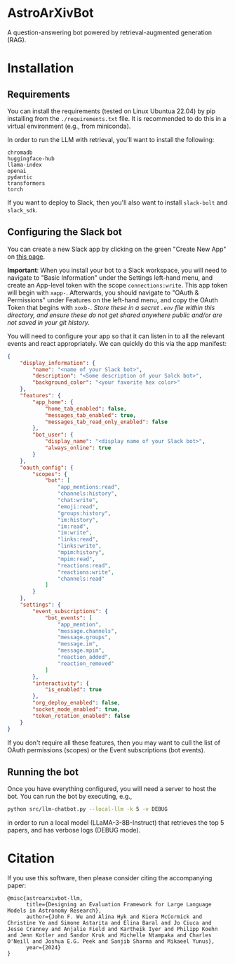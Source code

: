 # AstroArXivBot
A question-answering bot powered by retrieval-augmented generation (RAG).

# Installation

## Requirements

You can install the requirements (tested on Linux Ubuntua 22.04) by pip installing from the `./requirements.txt` file. It is recommended to do this in a virtual environment (e.g., from miniconda).

In order to run the LLM with retrieval, you'll want to install the following:
```
chromadb
huggingface-hub
llama-index
openai
pydantic
transformers
torch
```

If you want to deploy to Slack, then you'll also want to install `slack-bolt` and `slack_sdk`.

## Configuring the Slack bot

You can create a new Slack app by clicking on the green "Create New App" on [this page](https://api.slack.com/apps). 

**Important**: When you install your bot to a Slack workspace, you will need to navigate to "Basic Information" under the Settings left-hand menu, and create an App-level token with the scope `connections:write`. This app token will begin with `xapp-`. Afterwards, you should navigate to "OAuth & Permissions" under Features on the left-hand menu, and copy the OAuth Token that begins with `xoxb-`. *Store these in a secret `.env` file within this directory, and ensure these do not get shared anywhere public and/or are not saved in your git history.*

You will need to configure your app so that it can listen in to all the relevant events and react appropriately. We can quickly do this via the app manifest:

```json
{
    "display_information": {
        "name": "<name of your Slack bot>",
        "description": "<Some description of your Salck bot>",
        "background_color": "<your favorite hex color>"
    },
    "features": {
        "app_home": {
            "home_tab_enabled": false,
            "messages_tab_enabled": true,
            "messages_tab_read_only_enabled": false
        },
        "bot_user": {
            "display_name": "<display name of your Slack bot>",
            "always_online": true
        }
    },
    "oauth_config": {
        "scopes": {
            "bot": [
                "app_mentions:read",
                "channels:history",
                "chat:write",
                "emoji:read",
                "groups:history",
                "im:history",
                "im:read",
                "im:write",
                "links:read",
                "links:write",
                "mpim:history",
                "mpim:read",
                "reactions:read",
                "reactions:write",
                "channels:read"
            ]
        }
    },
    "settings": {
        "event_subscriptions": {
            "bot_events": [
                "app_mention",
                "message.channels",
                "message.groups",
                "message.im",
                "message.mpim",
                "reaction_added",
                "reaction_removed"
            ]
        },
        "interactivity": {
            "is_enabled": true
        },
        "org_deploy_enabled": false,
        "socket_mode_enabled": true,
        "token_rotation_enabled": false
    }
}
```

If you don't require all these features, then you may want to cull the list of OAuth permissions (scopes) or the Event subscriptions (bot events).


## Running the bot

Once you have everything configured, you will need a server to host the bot. You can run the bot by executing, e.g., 

```sh
python src/llm-chatbot.py --local-llm -k 5 -v DEBUG
```

in order to run a local model (LLaMA-3-8B-Instruct) that retrieves the top 5 papers, and has verbose logs (DEBUG mode).

# Citation

If you use this software, then please consider citing the accompanying paper:

```
@misc{astroarxivbot-llm,
      title={Designing an Evaluation Framework for Large Language Models in Astronomy Research}, 
      author={John F. Wu and Alina Hyk and Kiera McCormick and Christine Ye and Simone Astarita and Elina Baral and Jo Ciuca and Jesse Cranney and Anjalie Field and Kartheik Iyer and Philipp Koehn and Jenn Kotler and Sandor Kruk and Michelle Ntampaka and Charles O'Neill and Joshua E.G. Peek and Sanjib Sharma and Mikaeel Yunus},
      year={2024}
}
```